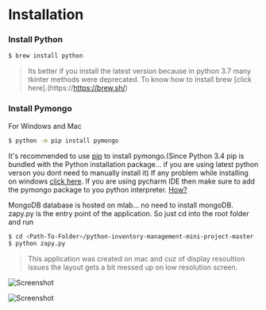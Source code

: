 # Installation

### Install Python
```sh
$ brew install python
```
>Its better if you install the latest version because in python 3.7 many tkinter methods were deprecated. 
>To know how to install brew [click here].(https://https://brew.sh/)

### Install Pymongo
For Windows and Mac
```sh
$ python -m pip install pymongo
```
It's recommended to use [pip](https://pypi.org/project/pip) to install pymongo.(Since Python 3.4 pip is bundled with the Python installation package... if you are using latest python verson you dont need to manually install it)
If any problem while installing on windows [click here](http://api.mongodb.com/python/current/installation.html/). 
If you are using pycharm IDE then make sure to add the pymongo package to you python interpreter. [    How?](https://www.jetbrains.com/help/pycharm/installing-uninstalling-and-upgrading-packages.html)

MongoDB database is hosted on mlab... no need to install mongoDB.
zapy.py is the entry point of the application. So just cd into the root folder and run
```sh
$ cd <Path-To-Folder>/python-inventory-management-mini-project-master
$ python zapy.py
```
>This application was created on mac and cuz of display resoultion issues the layout gets a bit messed up on low resolution screen.

![Screenshot](https://raw.githubusercontent.com/ZapySolo/sem4-mini-project-osl/master/asset/readmeIMG/Screenshot%202019-04-12%20at%207.24.48%20PM.png)

![Screenshot](https://raw.githubusercontent.com/ZapySolo/sem4-mini-project-osl/master/asset/readmeIMG/Screenshot%202019-04-12%20at%207.25.30%20PM.png)
